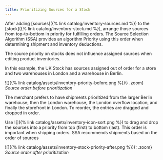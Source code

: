 ```yaml
---
title: Prioritizing Sources for a Stock
---
```


After adding [sources]({% link catalog/inventory-sources.md %}) to the [stock]({% link catalog/inventory-stock.md %}), arrange those sources from top-to-bottom in priority for fulfilling orders. The Source Selection Algorithm (SSA) provides an algorithm Priority using this order when determining shipment and inventory deductions.

The source priority on stocks does not influence assigned sources when editing product inventories.

In this example, the UK Stock has sources assigned out of order for a store and two warehouses in London and a warehouse in Berlin.

![]({% link catalog/assets/inventory-priority-before.png %}){: .zoom}
_Source order before prioritization_

The merchant prefers to have shipments prioritized from the larger Berlin warehouse, then the London warehouse, the London overflow location, and finally the storefront in London. To reorder, the entries are dragged and dropped in order.

Use ![]({% link catalog/assets/inventory-icon-sort.png %}) to drag and drop the sources into a priority from top (first) to bottom (last). This order is important when shipping orders. SSA recommends shipments based on the order of sources

![]({% link catalog/assets/inventory-stock-priority-after.png %}){: .zoom}
_Source order after prioritization_
